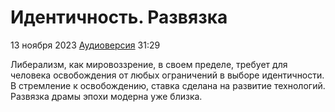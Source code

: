 # Идентичность. Развязка

13 ноября 2023 [Аудиоверсия](https://paradoks-pinkera-pilotnyy-vypusk.simplecast.com/episodes/identity-conclusion) 31:29

Либерализм, как мировоззрение, в своем пределе, требует для человека освобождения от любых ограничений в выборе идентичности.
В стремление к освобождению, ставка сделана на развитие технологий.
Развязка драмы эпохи модерна уже близка.
